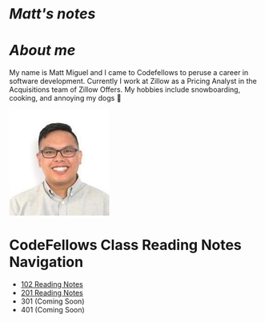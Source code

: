 

# *Matt's notes*

# *About me*

My name is Matt Miguel and I came to Codefellows to peruse a career in software development. Currently I work at Zillow as a Pricing Analyst in the Acquisitions team of Zillow Offers. My hobbies include snowboarding, cooking, and annoying my dogs :dog:


![This is me](download.png)

# CodeFellows Class Reading Notes Navigation

- [102 Reading Notes](/102-main/102TableofContents.md)
- [201 Reading Notes](/201-main/201TableofContents.md)
- 301 (Coming Soon)
- 401 (Coming Soon)   